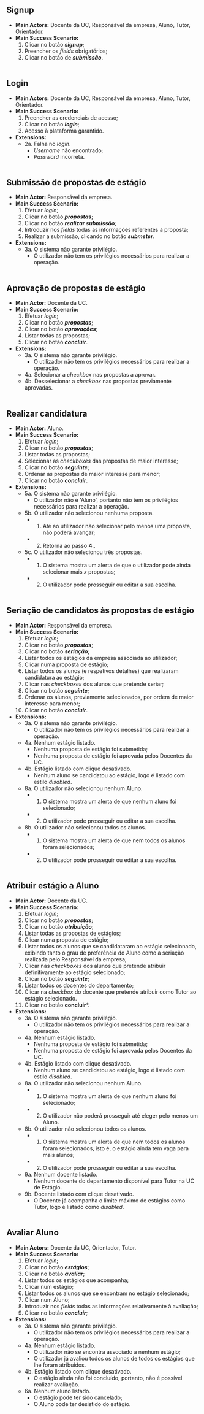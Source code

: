 ## Signup
* **Main Actors:** Docente da UC, Responsável da empresa, Aluno, Tutor, Orientador.  
* **Main Success Scenario:** 
  1. Clicar no botão ***signup***;
  2. Preencher os *fields* obrigatórios;
  3. Clicar no botão de ***submissão***.
\
&nbsp;
## Login
* **Main Actors:** Docente da UC, Responsável da empresa, Aluno, Tutor, Orientador.  
* **Main Success Scenario:** 
  1. Preencher as credenciais de acesso;
  2. Clicar no botão ***login***;
  3. Acesso à plataforma garantido.
* **Extensions:** 
  * 2a. Falha no *login*.
    * *Username* não encontrado;
    * *Password* incorreta.
\
&nbsp;
## Submissão de propostas de estágio
* **Main Actor:** Responsável da empresa.
* **Main Success Scenario:** 
  1. Efetuar *login*;
  2. Clicar no botão ***propostas***;
  3. Clicar no botão ***realizar submissão***;
  4. Introduzir nos *fields* todas as informações referentes à proposta;
  5. Realizar a submissão, clicando no botão ***submeter***.
* **Extensions:**
  * 3a. O sistema não garante privilégio.
    * O utilizador não tem os privilégios necessários para realizar a operação.
\
&nbsp;
## Aprovação de propostas de estágio
* **Main Actor:** Docente da UC.
* **Main Success Scenario:** 
  1. Efetuar *login*;
  2. Clicar no botão ***propostas***;
  3. Clicar no botão ***aprovações***;
  4. Listar todas as propostas;
  5. Clicar no botão ***concluir***.
* **Extensions:**
  * 3a. O sistema não garante privilégio.
    * O utilizador não tem os privilégios necessários para realizar a operação.
  * 4a. Selecionar a *checkbox* nas propostas a aprovar.
  * 4b. Desselecionar a *checkbox* nas propostas previamente aprovadas.
\
&nbsp;
## Realizar candidatura
* **Main Actor:** Aluno.
* **Main Success Scenario:** 
  1. Efetuar *login*;
  2. Clicar no botão ***propostas***;
  3. Listar todas as propostas;
  4. Selecionar as *checkboxes* das propostas de maior interesse;
  5. Clicar no botão ***seguinte***;
  6. Ordenar as propostas de maior interesse para menor;
  7. Clicar no botão ***concluir***.
* **Extensions:**
  * 5a. O sistema não garante privilégio.
    * O utilizador não é 'Aluno', portanto não tem os privilégios necessários para realizar a operação.
  * 5b. O utilizador não selecionou nenhuma proposta.
    * 1. Até ao utilizador não selecionar pelo menos uma proposta, não poderá avançar;
    * 2. Retorna ao passo **4.**.
  * 5c. O utilizador não selecionou três propostas.
    * 1. O sistema mostra um alerta de que o utilizador pode ainda selecionar mais *x* propostas;
    * 2. O utilizador pode prosseguir ou editar a sua escolha.
\
&nbsp;
## Seriação de candidatos às propostas de estágio
* **Main Actor:** Responsável da empresa.
* **Main Success Scenario:** 
  1. Efetuar *login*;
  2. Clicar no botão ***propostas***;
  3. Clicar no botão ***seriação***;
  4. Listar todos os estágios da empresa associada ao utilizador;
  5. Clicar numa proposta de estágio;
  6. Listar todos os alunos (e respetivos detalhes) que realizaram candidatura ao estágio;
  7. Clicar nas *checkboxes* dos alunos que pretende seriar;
  8. Clicar no botão ***seguinte***;
  9. Ordenar os alunos, previamente selecionados, por ordem de maior interesse para menor;
  10. Clicar no botão ***concluir***.
* **Extensions:**
  * 3a. O sistema não garante privilégio.
    * O utilizador não tem os privilégios necessários para realizar a operação.
  * 4a. Nenhum estágio listado.
    * Nenhuma proposta de estágio foi submetida;
    * Nenhuma proposta de estágio foi aprovada pelos Docentes da UC.
  * 4b. Estágio listado com clique desativado.
    * Nenhum aluno se candidatou ao estágio, logo é listado com estilo *disabled*.
  * 8a. O utilizador não selecionou nenhum Aluno.
    * 1. O sistema mostra um alerta de que nenhum aluno foi selecionado;
    * 2. O utilizador pode prosseguir ou editar a sua escolha.
  * 8b. O utilizador não selecionou todos os alunos.
    * 1. O sistema mostra um alerta de que nem todos os alunos foram selecionados;
    * 2. O utilizador pode prosseguir ou editar a sua escolha.
\
&nbsp;
## Atribuir estágio a Aluno
* **Main Actor:** Docente da UC.
* **Main Success Scenario:** 
  1. Efetuar *login*;
  2. Clicar no botão ***propostas***;
  3. Clicar no botão ***atribuição***;
  4. Listar todas as propostas de estágios;
  5. Clicar numa proposta de estágio;
  6. Listar todos os alunos que se candidataram ao estágio selecionado, exibindo tanto o grau de preferência do Aluno como a seriação realizada pelo Responsável da empresa;
  7. Clicar nas *checkboxes* dos alunos que pretende atribuir definitivamente ao estágio selecionado;
  8. Clicar no botão ***seguinte***;
  9. Listar todos os docentes do departamento;
  10. Clicar na *checkbox* do docente que pretende atribuir como Tutor ao estágio selecionado.
  11. Clicar no botão **concluir***.
* **Extensions:**
  * 3a. O sistema não garante privilégio.
    * O utilizador não tem os privilégios necessários para realizar a operação.
  * 4a. Nenhum estágio listado.
    * Nenhuma proposta de estágio foi submetida;
    * Nenhuma proposta de estágio foi aprovada pelos Docentes da UC.
  * 4b. Estágio listado com clique desativado.
    * Nenhum aluno se candidatou ao estágio, logo é listado com estilo *disabled*.
  * 8a. O utilizador não selecionou nenhum Aluno.
    * 1. O sistema mostra um alerta de que nenhum aluno foi selecionado;
    * 2. O utilizador não poderá prosseguir até eleger pelo menos um Aluno.
  * 8b. O utilizador não selecionou todos os alunos.
    * 1. O sistema mostra um alerta de que nem todos os alunos foram selecionados, isto é, o estágio ainda tem vaga para mais alunos;
    * 2. O utilizador pode prosseguir ou editar a sua escolha.
  * 9a. Nenhum docente listado.
    * Nenhum docente do departamento disponível para Tutor na UC de Estágio.
  * 9b. Docente listado com clique desativado.
    * O Docente já acompanha o limite máximo de estágios como Tutor, logo é listado como *disabled*.
\
&nbsp;
## Avaliar Aluno
* **Main Actors:** Docente da UC, Orientador, Tutor.
* **Main Success Scenario:** 
  1. Efetuar *login*;
  2. Clicar no botão ***estágios***;
  3. Clicar no botão ***avaliar***;
  4. Listar todos os estágios que acompanha;
  5. Clicar num estágio;
  6. Listar todos os alunos que se encontram no estágio selecionado;
  7. Clicar num Aluno;
  8. Introduzir nos *fields* todas as informações relativamente à avaliação;
  9. Clicar no botão ***concluir***;
* **Extensions:**
  * 3a. O sistema não garante privilégio.
    * O utilizador não tem os privilégios necessários para realizar a operação.
  * 4a. Nenhum estágio listado.
    * O utilizador não se encontra associado a nenhum estágio;
    * O utilizador já avaliou todos os alunos de todos os estágios que lhe foram atribuídos.
  * 4b. Estágio listado com clique desativado.
    * O estágio ainda não foi concluído, portanto, não é possível realizar avaliação.
  * 6a. Nenhum aluno listado.
    * O estágio pode ter sido cancelado;
    * O Aluno pode ter desistido do estágio.
